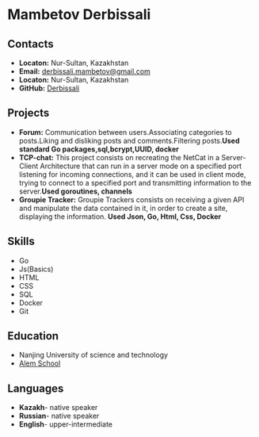 # Mambetov Derbissali #
## Contacts ##
+ **Locaton:** Nur-Sultan, Kazakhstan 
+ **Email:** derbissali.mambetov@gmail.com 
+ **Locaton:** Nur-Sultan, Kazakhstan 
+ **GitHub:** [Derbissali](https://github.com/Derbissali) 
## Projects ##
+ **Forum:** Communication between users.Associating categories to posts.Liking and disliking posts and
comments.Filtering posts.**Used standard Go packages,sql,bcrypt,UUID, docker**
+ **TCP-chat:** This project consists on recreating the NetCat in a Server-Client Architecture that can run in a server mode
on a specified port listening for incoming connections, and it can be used in client mode, trying to connect to a
specified port and transmitting information to the server.**Used goroutines, channels**
+ **Groupie Tracker:** Groupie Trackers consists on receiving a given API and manipulate the data contained in it, in order to create
a site, displaying the information. **Used Json, Go, Html, Css, Docker**
## Skills ##
+ Go
+ Js(Basics)
+ HTML 
+ CSS 
+ SQL
+ Docker
+ Git

## Education ##
+ Nanjing University of science and technology
+ [Alem School](https://alem.school)


## Languages ##
+ **Kazakh**- native speaker
+ **Russian**- native speaker
+ **English**- upper-intermediate



